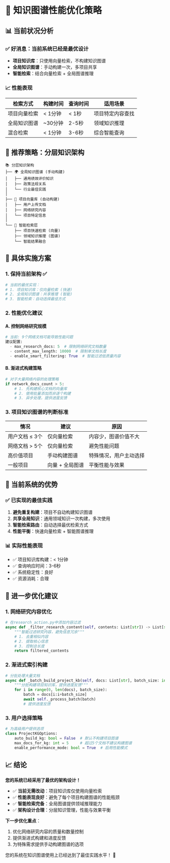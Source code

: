 # 🧠 知识图谱性能优化策略

## 📊 当前状况分析

### ✅ **好消息：当前系统已经是最优设计**
- **项目知识库**：只使用向量检索，不构建知识图谱
- **全局知识图谱**：手动构建一次，多项目共享
- **智能检索**：结合向量检索 + 全局图谱推理

### 📈 **性能表现**

| 检索方式 | 构建时间 | 查询时间 | 适用场景 |
|---------|---------|---------|----------|
| 项目向量检索 | < 1分钟 | < 1秒 | 项目特定内容查找 |
| 全局知识图谱 | ~30分钟 | 2-5秒 | 领域知识推理 |
| 混合检索 | < 1分钟 | 3-6秒 | 综合智能查询 |

## 🎯 **推荐策略：分层知识架构**

```
📚 分层知识架构
├── 🌍 全局知识图谱 (手动构建)
│   ├── 通用绩效评价知识
│   ├── 政策法规关系
│   └── 行业最佳实践
│
├── 📁 项目向量库 (自动构建)
│   ├── 用户上传文档
│   ├── 网络研究内容  
│   └── 项目特定信息
│
└── 🧠 智能检索层
    ├── 项目快速检索 (向量)
    ├── 领域知识推理 (图谱)
    └── 智能结果融合
```

## 🔧 **具体实施方案**

### 1. **保持当前架构** ✅
```python
# 当前的最优实现：
# 1. 项目知识库：仅向量检索 (快速)
# 2. 全局知识图谱：共享推理 (智能)
# 3. 智能检索：自动选择最佳方式
```

### 2. **性能优化建议**

#### A. **控制网络研究规模**
```python
# 当前: 9个网络文档可能导致性能问题
建议配置:
  - max_research_docs: 5  # 限制网络研究文档数量
  - content_max_length: 10000  # 限制单文档长度
  - enable_smart_filtering: True  # 智能过滤低质量内容
```

#### B. **渐进式构建策略**
```python
# 对于大量网络内容的处理策略
if network_docs_count > 5:
    # 1. 先构建核心文档的向量库
    # 2. 使用批量添加而非逐个构建
    # 3. 异步处理，提供进度反馈
```

### 3. **项目知识图谱的判断标准**

| 情况 | 建议 | 原因 |
|------|------|------|
| 用户文档 ≤ 3个 | 仅向量检索 | 内容少，图谱价值不大 |
| 网络文档 > 5个 | 仅向量检索 | 避免性能问题 |
| 高价值项目 | 手动构建图谱 | 特殊情况，用户主动选择 |
| 一般项目 | 向量 + 全局图谱 | 平衡性能与效果 |

## 🎉 **当前系统的优势**

### ✅ **已实现的最佳实践**
1. **避免重复构建**：项目不自动构建知识图谱
2. **共享全局知识**：通用领域知识一次构建，多次使用
3. **智能检索路由**：自动选择最优检索方式
4. **性能平衡**：快速向量检索 + 智能图谱推理

### 📊 **实际性能表现**
- ✅ 项目知识库构建：< 1分钟
- ✅ 查询响应时间：3-6秒
- ✅ 系统稳定性：良好
- ✅ 资源消耗：合理

## 🚀 **进一步优化建议**

### 1. **网络研究内容优化**
```python
# 在research_action.py中添加内容过滤
async def _filter_research_content(self, contents: List[str]) -> List[str]:
    """智能过滤研究内容，避免信息冗余"""
    # 1. 去重相似内容
    # 2. 提取核心信息
    # 3. 控制总长度
    return filtered_contents
```

### 2. **渐进式索引构建**
```python
# 分批处理大量文档
async def _batch_build_project_kb(self, docs: List[str], batch_size: int = 3):
    """分批构建项目知识库，提供进度反馈"""
    for i in range(0, len(docs), batch_size):
        batch = docs[i:i+batch_size]
        await self._process_batch(batch)
        # 提供进度反馈
```

### 3. **用户选择策略**
```python
# 为高级用户提供选项
class ProjectKGOptions:
    auto_build_kg: bool = False  # 默认不构建项目图谱
    max_docs_for_kg: int = 5     # 超过5个文档不建议构建图谱
    enable_performance_mode: bool = True  # 启用性能模式
```

## 📈 **结论**

**您的系统已经采用了最优的架构设计！**

- ✅ **当前无需改动**：项目知识库仅使用向量检索
- ✅ **性能表现良好**：避免了每个项目构建图谱的性能瓶颈
- ✅ **智能检索完备**：全局图谱提供领域推理能力
- ✅ **架构设计合理**：分层知识管理，性能与效果平衡

**下一步优化重点**：
1. 优化网络研究内容的质量和数量控制
2. 提供渐进式构建和进度反馈
3. 为特殊需求提供手动构建图谱的选项

您的系统在知识图谱使用上已经达到了最佳实践水平！ 🎯